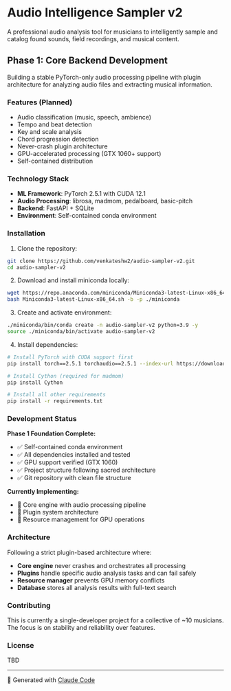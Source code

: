 # Audio Intelligence Sampler v2

A professional audio analysis tool for musicians to intelligently sample and catalog found sounds, field recordings, and musical content.

## Phase 1: Core Backend Development

Building a stable PyTorch-only audio processing pipeline with plugin architecture for analyzing audio files and extracting musical information.

### Features (Planned)
- Audio classification (music, speech, ambience)
- Tempo and beat detection
- Key and scale analysis
- Chord progression detection
- Never-crash plugin architecture
- GPU-accelerated processing (GTX 1060+ support)
- Self-contained distribution

### Technology Stack
- **ML Framework**: PyTorch 2.5.1 with CUDA 12.1
- **Audio Processing**: librosa, madmom, pedalboard, basic-pitch
- **Backend**: FastAPI + SQLite
- **Environment**: Self-contained conda environment

### Installation

1. Clone the repository:
```bash
git clone https://github.com/venkateshw2/audio-sampler-v2.git
cd audio-sampler-v2
```

2. Download and install miniconda locally:
```bash
wget https://repo.anaconda.com/miniconda/Miniconda3-latest-Linux-x86_64.sh
bash Miniconda3-latest-Linux-x86_64.sh -b -p ./miniconda
```

3. Create and activate environment:
```bash
./miniconda/bin/conda create -n audio-sampler-v2 python=3.9 -y
source ./miniconda/bin/activate audio-sampler-v2
```

4. Install dependencies:
```bash
# Install PyTorch with CUDA support first
pip install torch==2.5.1 torchaudio==2.5.1 --index-url https://download.pytorch.org/whl/cu121

# Install Cython (required for madmom)
pip install Cython

# Install all other requirements
pip install -r requirements.txt
```

### Development Status

**Phase 1 Foundation Complete:**
- ✅ Self-contained conda environment
- ✅ All dependencies installed and tested
- ✅ GPU support verified (GTX 1060)
- ✅ Project structure following sacred architecture
- ✅ Git repository with clean file structure

**Currently Implementing:**
- 🔄 Core engine with audio processing pipeline
- 🔄 Plugin system architecture
- 🔄 Resource management for GPU operations

### Architecture

Following a strict plugin-based architecture where:
- **Core engine** never crashes and orchestrates all processing
- **Plugins** handle specific audio analysis tasks and can fail safely
- **Resource manager** prevents GPU memory conflicts
- **Database** stores all analysis results with full-text search

### Contributing

This is currently a single-developer project for a collective of ~10 musicians. The focus is on stability and reliability over features.

### License

TBD

---

🤖 Generated with [Claude Code](https://claude.ai/code)